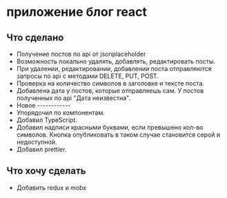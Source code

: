 # приложение блог react

## Что сделано

- Получение постов по api от jsonplaceholder
- Возможность локально удалять, добавлять, редактировать посты.
- При удалении, редактировании, добавлении поста отправляются запросы по api с методами DELETE, PUT, POST.
- Проверка на количество символов в заголовке и тексте поста.
- Добавлена дата у постов, которые отправляешь сам. У постов полученных по api "Дата неизвестна".
- Новое ------------
- Упорядочил по компонентам.
- Добавил TypeScript.
- Добавил надписи красными буквами, если превышено кол-во символов. Кнопка опубликовать в таком случае становится серой и недоступной.
- Добавил prettier.

## Что хочу сделать

- Добавить redux и mobx
